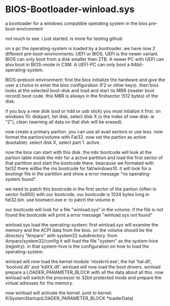 # BIOS-Bootloader-winload.sys
a bootloader for a windows compatible operating system in the bios pre-boot-environment

not much to see. i just started. is more for testing github

on a pc the operating-system is loaded by a bootloader. we have now 2 different pre-boot-environments: UEFI or BIOS.
UEFI is the newer variant. BIOS can only boot from a disk smaller then 2TB.
A newer PC with UEFI can also boot in BIOS-mode in CSM.
A UEFI-PC can only boot a 64bit-operating-system.

BIOS-preboot-environment:
first the bios initialize the hardware and give the user a choice to enter the bios configuration (F2 or other keys).
then bios looks at the selected boot-disk and load and start its MBR (master boot record) boot code.
this MBR is always in the firstsector (512 bytes) of the disk.

if you buy a new disk (ssd or hdd or usb stick) you must intialize it first. 
on windows 10: diskpart, list disk, select disk X (x the index of new disk: ie "2"), clean (warning all data on that disk will be erased).

now create a primary partion. you can use all avail sectors or use less.
now format the partion/volume with Fat32.
now set the partion as active (bootable): select disk X, select part 1. active.

now the bios can start with this disk. the mbr bootcode will look at the partion table inside the mbr for a active partition and load the first sector of that partition and start the bootcode there. beacause we formated with fat32 there willbe the ms bootcode for fat/windows10. it will look for a bootmgr file in the partition and show a error message "no operating-system found".

we need to patch this bootcode in the first sector of the partion (often in sector 0x800) with our bootcode.
our bootcode is 1024 bytes long in fat32.bin.  use bootsect.exe e: to patch the volume e: 

our bootcode will look for a file "winload.sys" in the volume. if the file is not found the bootcode will print a error message "winload.sys not found"

winload.sys load the operating-system:
first winload.sys will examine the memory and the ACPI data from the bios.
on the volume should be the directory "Amparo" with system32 subdirectory.
from Amparo/system32/config it will load the file "system" as the system-hive (registry).
in that system-hive is the configuration on how to load the operating-system.

winload will now load the kernel module 'ntoskrnl.exe', the hal 'hal.dll', 'bootvid.dll' and 'kdXX.dll'.
winload will now load the boot drivers.
winload prepare a LOADER_PARAMETER_BLOCK with all the data about all this.
now winload will switch the processor to 32bit protected mode and prepare the virtual adresses for the memory.

now winload will activate the kernel. jumt to kernel: KiSystemStartup(LOADER_PARAMETER_BLOCK *loaderData)
